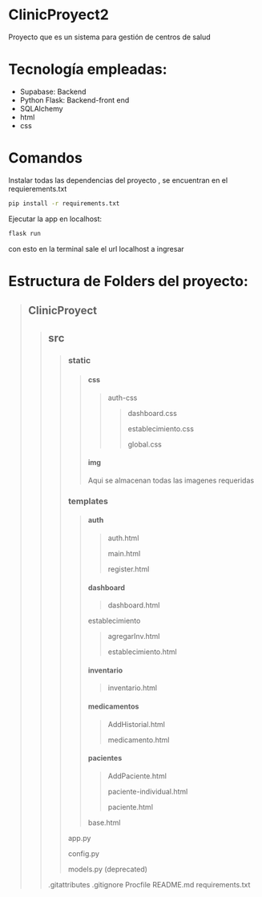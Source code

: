 # ClinicProyect2
Proyecto que es un sistema para gestión de centros de salud
# Tecnología empleadas:
- Supabase: Backend
- Python Flask: Backend-front end
- SQLAlchemy
- html
- css

# Comandos
Instalar todas las dependencias del proyecto , se encuentran en el requierements.txt
````sh
pip install -r requirements.txt
````
Ejecutar la app en localhost:
````sh
flask run
````
con esto en la terminal sale el url localhost a ingresar

# Estructura de Folders del proyecto: 

> ## ClinicProyect
>
>>  ## src
>> 
>>> ### static
>>> 
>>>> #### css
>>>>> auth-css
>>>>>> dashboard.css
>>>>>> 
>>>>>> establecimiento.css
>>>>>> 
>>>>>> global.css
>>>>>> 
>>>> #### img
>>>> 
>>>> Aqui se almacenan todas las imagenes requeridas
>>> ### templates
>>> 
>>>> #### auth
>>>>
>>>>>auth.html
>>>>>
>>>>>main.html
>>>>>
>>>>>register.html
>>>>>
>>>> #### dashboard
>>>>
>>>>>dashboard.html
>>>>>        
>>>>establecimiento
>>>>
>>>>>agregarInv.html
>>>>>
>>>>>establecimiento.html 
>>>>>  
>>>> #### inventario
>>>>
>>>>>inventario.html  
>>>>>
>>>> #### medicamentos
>>>>
>>>>>AddHistorial.html
>>>>>
>>>>>medicamento.html
>>>>>
>>>> #### pacientes
>>>>
>>>>>AddPaciente.html
>>>>>
>>>>>paciente-individual.html
>>>>>
>>>>>paciente.html
>>>>>
>>>> base.html
>>>>
>>> app.py
>>> 
>>> config.py
>>>
>>> models.py (deprecated)
>>>
>> .gitattributes
>> .gitignore
>> Procfile
>> README.md
>> requirements.txt
